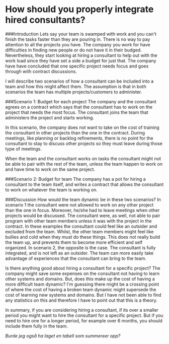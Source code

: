 How should you properly integrate hired consultants?
==========================
###Introduction
Lets say your team is swamped with work and you can't finish the tasks faster than they are pouring in. There is no way to pay attention to all the projects you have. The company you work for have difficulties in finding new people or do not have it in their budged. Nevertheless, they start looking at hiring a consultant to help out with the work load since they have set a side a budget for just that. The company have have concluded that one specific project needs focus and goes through with contract discussions.

I will describe two scenarios of how a consultant can be included into a team and how this might affect them. The assumption is that in both scenarios the team has multiple projects/customers to administer.

###Scenario 1: Budget for each project
The company and the consultant agrees on a contract which says that the consultant has to work on the project that needs the most focus. The consultant joins the team that administers the project and starts working.  

In this scenario, the company does not want to take on the cost of training the consultant in other projects than the one in the contract. During meetings, like planning or backlog refinements, there is no point for the consultant to stay to discuss other projects so they must leave during those type of meetings.

When the team and the consultant works on tasks the consultant might not be able to pair with the rest of the team, unless the team happen to work on and have time to work on the same project.

###Scenario 2: Budget for team
The company has a pot for hiring a consultant to the team itself, and writes a contract that allows the consultant to work on whatever the team is working on.

###Discussion
How would the team dynamic be in these two scenarios? In scenario 1 the consultant were not allowed to work on any other project than the one in focus. Moreover, he/she had to leave meetings when other projects would be discussed. The consultant were, as well, not able to pair program with other team members unless it was with the project in the contract. In these examples the consultant could feel like an outsider and excluded from the team. Whilst, the other team members might feel like bullies and cold when they must do these things. This does not really build the team up, and prevents them to become more efficient and self organized. In scenario 2, the opposite is the case. The consultant is fully integrated, and is not left as an outsider. The team can more easily take advantage of experiences that the consultant can bring to the team.

Is there anything good about hiring a consultant for a specific project? The company might save some expenses on the consultant not having to learn other systems and domains. But, does this make up the cost of having a more difficult team dynamic? I'm guessing there might be a crossing point of where the cost of having a broken team dynamic might supersede the cost of learning new systems and domains. But I have not been able to find any statistics on this and therefore I have to point out that this is a theory.

In summary, if you are considering hiring a consultant, if its over a smaller period you might want to hire the consultant for a specific project. But if you need to hire one for a longer period, for example over 6 months, you should include them fully in the team.

*Burde jeg også ha laget en tabell som summereer opp?*
